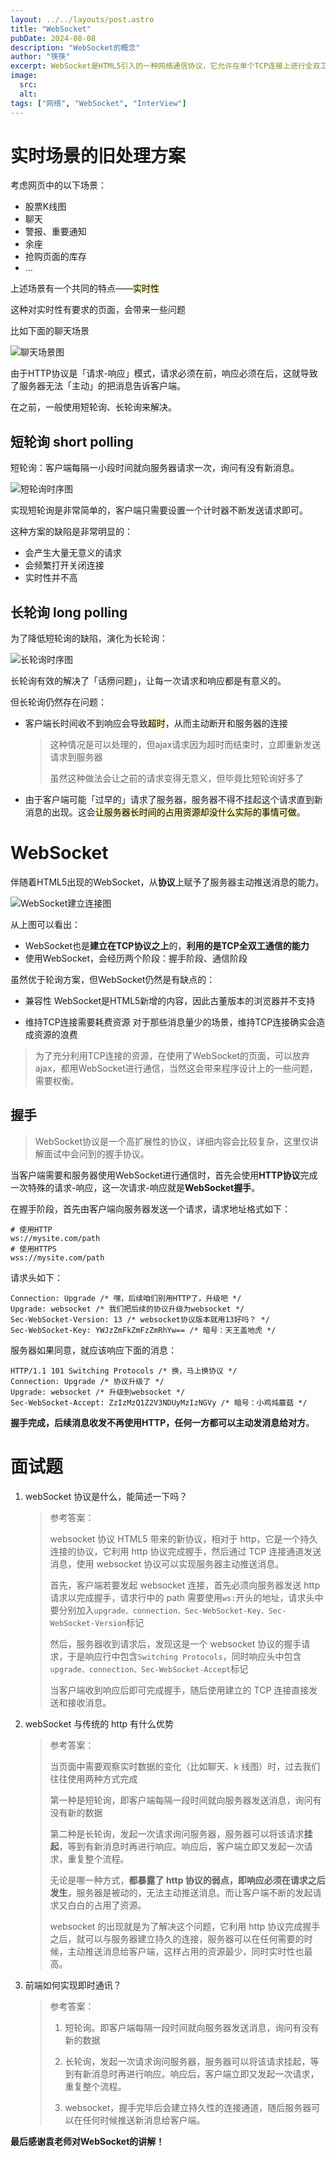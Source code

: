 ```yaml
---
layout: ../../layouts/post.astro
title: "WebSocket"
pubDate: 2024-08-08
description: "WebSocket的概念"
author: "筷筷"
excerpt: WebSocket是HTML5引入的一种网络通信协议，它允许在单个TCP连接上进行全双工通信，从而实现服务器与客户端之间的实时数据交换。与传统的HTTP请求-响应模式不同，WebSocket提供了一种更为高效的实时通信解决方案。在实时性要求较高的场景，如股票K线图、聊天应用、警报通知等，WebSocket通过减少不必要的请求和连接建立，提高了通信效率和实时性。它通过一个特殊的握手过程建立连接，使用ws://或wss://协议前缀，并在请求头中包含特定的升级标记。一旦握手成功，WebSocket连接便建立，允许服务器主动推送消息给客户端。尽管WebSocket在实时性方面具有优势，但它也有局限性，比如对旧版本浏览器的兼容性问题，以及在消息量较少时维持TCP连接可能导致的资源浪费。因此，在实际应用中，开发者需要根据具体场景权衡使用WebSocket与轮询技术。
image:
  src: 
  alt: 
tags: ["网络", "WebSocket", "InterView"]
---
```


# 实时场景的旧处理方案

考虑网页中的以下场景：
- 股票K线图
- 聊天
- 警报、重要通知
- 余座
- 抢购页面的库存
- ...

上述场景有一个共同的特点——<mark style="background: #FFF3A3A6;">实时性</mark>

这种对实时性有要求的页面，会带来一些问题

比如下面的聊天场景

![聊天场景图](https://mp-32a9c741-ee12-48ed-86c1-aaeb62c1a109.cdn.bspapp.com/cloudstorage/blog/ws/ws1.png)

由于HTTP协议是「请求-响应」模式，请求必须在前，响应必须在后，这就导致了服务器无法「主动」的把消息告诉客户端。

在之前，一般使用短轮询、长轮询来解决。

## 短轮询 short polling

短轮询：客户端每隔一小段时间就向服务器请求一次，询问有没有新消息。

![短轮询时序图](https://mp-32a9c741-ee12-48ed-86c1-aaeb62c1a109.cdn.bspapp.com/cloudstorage/blog/ws/ws2.png)

实现短轮询是非常简单的，客户端只需要设置一个计时器不断发送请求即可。

这种方案的缺陷是非常明显的：
- 会产生大量无意义的请求
- 会频繁打开关闭连接
- 实时性并不高

## 长轮询 long polling

为了降低短轮询的缺陷，演化为长轮询：

![长轮询时序图](https://mp-32a9c741-ee12-48ed-86c1-aaeb62c1a109.cdn.bspapp.com/cloudstorage/blog/ws/ws3.png)

长轮询有效的解决了「话痨问题」，让每一次请求和响应都是有意义的。

但长轮询仍然存在问题：

- 客户端长时间收不到响应会导致<mark style="background: #FFF3A3A6;">超时</mark>，从而主动断开和服务器的连接

    > 这种情况是可以处理的，但ajax请求因为超时而结束时，立即重新发送请求到服务器
    > 
    > 虽然这种做法会让之前的请求变得无意义，但毕竟比短轮询好多了

- 由于客户端可能「过早的」请求了服务器，服务器不得不挂起这个请求直到新消息的出现。这会<mark style="background: #FFF3A3A6;">让服务器长时间的占用资源却没什么实际的事情可做</mark>。

# WebSocket

伴随着HTML5出现的WebSocket，从**协议**上赋予了服务器主动推送消息的能力。

![WebSocket建立连接图](https://mp-32a9c741-ee12-48ed-86c1-aaeb62c1a109.cdn.bspapp.com/cloudstorage/blog/ws/ws4.png)

从上图可以看出：

- WebSocket也是**建立在TCP协议之上**的，**利用的是TCP全双工通信的能力**
- 使用WebSocket，会经历两个阶段：握手阶段、通信阶段

虽然优于轮询方案，但WebSocket仍然是有缺点的：

- 兼容性
    WebSocket是HTML5新增的内容，因此古董版本的浏览器并不支持

- 维持TCP连接需要耗费资源
    对于那些消息量少的场景，维持TCP连接确实会造成资源的浪费
> 	为了充分利用TCP连接的资源，在使用了WebSocket的页面，可以放弃ajax，都用WebSocket进行通信，当然这会带来程序设计上的一些问题，需要权衡。

## 握手

> WebSocket协议是一个高扩展性的协议，详细内容会比较复杂，这里仅讲解面试中会问到的握手协议。

当客户端需要和服务器使用WebSocket进行通信时，首先会使用**HTTP协议**完成一次特殊的请求-响应，这一次请求-响应就是**WebSocket握手**。

在握手阶段，首先由客户端向服务器发送一个请求，请求地址格式如下：

```http
# 使用HTTP
ws://mysite.com/path
# 使用HTTPS
wss://mysite.com/path
```

请求头如下：

```http
Connection: Upgrade /* 嘿，后续咱们别用HTTP了，升级吧 */
Upgrade: websocket /* 我们把后续的协议升级为websocket */
Sec-WebSocket-Version: 13 /* websocket协议版本就用13好吗？ */
Sec-WebSocket-Key: YWJzZmFkZmFzZmRhYw== /* 暗号：天王盖地虎 */
```

服务器如果同意，就应该响应下面的消息：

```http
HTTP/1.1 101 Switching Protocols /* 换，马上换协议 */
Connection: Upgrade /* 协议升级了 */
Upgrade: websocket /* 升级到websocket */
Sec-WebSocket-Accept: ZzIzMzQ1Z2V3NDUyMzIzNGVy /* 暗号：小鸡炖蘑菇 */
```

**握手完成，后续消息收发不再使用HTTP，任何一方都可以主动发消息给对方**。
# 面试题

1. webSocket 协议是什么，能简述一下吗？
    
    > 参考答案：
    > 
    > websocket 协议 HTML5 带来的新协议，相对于 http，它是一个持久连接的协议，它利用 http 协议完成握手，然后通过 TCP 连接通道发送消息，使用 websocket 协议可以实现服务器主动推送消息。
    > 
    > 首先，客户端若要发起 websocket 连接，首先必须向服务器发送 http 请求以完成握手，请求行中的 path 需要使用`ws:`开头的地址，请求头中要分别加入`upgrade、connection、Sec-WebSocket-Key、Sec-WebSocket-Version`标记
    > 
    > 然后，服务器收到请求后，发现这是一个 websocket 协议的握手请求，于是响应行中包含`Switching Protocols`，同时响应头中包含`upgrade、connection、Sec-WebSocket-Accept`标记
    > 
    > 当客户端收到响应后即可完成握手，随后使用建立的 TCP 连接直接发送和接收消息。
    
2. webSocket 与传统的 http 有什么优势
    
    > 参考答案：
    > 
    > 当页面中需要观察实时数据的变化（比如聊天、k 线图）时，过去我们往往使用两种方式完成
    > 
    > 第一种是短轮询，即客户端每隔一段时间就向服务器发送消息，询问有没有新的数据
    > 
    > 第二种是长轮询，发起一次请求询问服务器，服务器可以将该请求**挂起**，等到有新消息时再进行响应。响应后，客户端立即又发起一次请求，重复整个流程。
    > 
    > 无论是哪一种方式，**都暴露了 http 协议的弱点，即响应必须在请求之后发生**，服务器是被动的，无法主动推送消息。而让客户端不断的发起请求又白白的占用了资源。
    > 
    > websocket 的出现就是为了解决这个问题，它利用 http 协议完成握手之后，就可以与服务器建立持久的连接，服务器可以在任何需要的时候，主动推送消息给客户端，这样占用的资源最少，同时实时性也最高。
    
3. 前端如何实现即时通讯？
    
    > 参考答案：
    > 
    > 1. 短轮询。即客户端每隔一段时间就向服务器发送消息，询问有没有新的数据
    >     
    > 2. 长轮询，发起一次请求询问服务器，服务器可以将该请求挂起，等到有新消息时再进行响应。响应后，客户端立即又发起一次请求，重复整个流程。
    >     
    > 3. websocket，握手完毕后会建立持久性的连接通道，随后服务器可以在任何时候推送新消息给客户端。
    >

**最后感谢袁老师对WebSocket的讲解！**